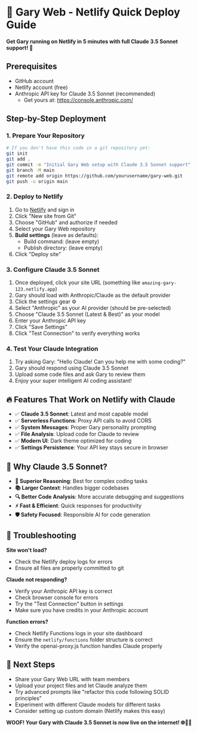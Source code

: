 # 🚀 Gary Web - Netlify Quick Deploy Guide

**Get Gary running on Netlify in 5 minutes with full Claude 3.5 Sonnet support! 🐶**

## Prerequisites
- GitHub account
- Netlify account (free)
- Anthropic API key for Claude 3.5 Sonnet (recommended)
  - Get yours at: https://console.anthropic.com/

## Step-by-Step Deployment

### 1. Prepare Your Repository
```bash
# If you don't have this code in a git repository yet:
git init
git add .
git commit -m "Initial Gary Web setup with Claude 3.5 Sonnet support"
git branch -M main
git remote add origin https://github.com/yourusername/gary-web.git
git push -u origin main
```

### 2. Deploy to Netlify
1. Go to [Netlify](https://netlify.com) and sign in
2. Click "New site from Git"
3. Choose "GitHub" and authorize if needed
4. Select your Gary Web repository
5. **Build settings** (leave as defaults):
   - Build command: (leave empty)
   - Publish directory: (leave empty)
6. Click "Deploy site"

### 3. Configure Claude 3.5 Sonnet
1. Once deployed, click your site URL (something like `amazing-gary-123.netlify.app`)
2. Gary should load with Anthropic/Claude as the default provider
3. Click the settings gear ⚙️
4. Select "Anthropic" as your AI provider (should be pre-selected)
5. Choose "Claude 3.5 Sonnet (Latest & Best)" as your model
6. Enter your Anthropic API key
7. Click "Save Settings"
8. Click "Test Connection" to verify everything works

### 4. Test Your Claude Integration
1. Try asking Gary: "Hello Claude! Can you help me with some coding?"
2. Gary should respond using Claude 3.5 Sonnet
3. Upload some code files and ask Gary to review them
4. Enjoy your super intelligent AI coding assistant!

## 🔥 Features That Work on Netlify with Claude
- ✅ **Claude 3.5 Sonnet**: Latest and most capable model
- ✅ **Serverless Functions**: Proxy API calls to avoid CORS
- ✅ **System Messages**: Proper Gary personality prompting
- ✅ **File Analysis**: Upload code for Claude to review
- ✅ **Modern UI**: Dark theme optimized for coding
- ✅ **Settings Persistence**: Your API key stays secure in browser

## 🎯 Why Claude 3.5 Sonnet?
- **🧠 Superior Reasoning**: Best for complex coding tasks
- **📚 Larger Context**: Handles bigger codebases
- **🔍 Better Code Analysis**: More accurate debugging and suggestions
- **⚡ Fast & Efficient**: Quick responses for productivity
- **🛡️ Safety Focused**: Responsible AI for code generation

## 🐛 Troubleshooting

**Site won't load?**
- Check the Netlify deploy logs for errors
- Ensure all files are properly committed to git

**Claude not responding?**
- Verify your Anthropic API key is correct
- Check browser console for errors
- Try the "Test Connection" button in settings
- Make sure you have credits in your Anthropic account

**Function errors?**
- Check Netlify Functions logs in your site dashboard
- Ensure the `netlify/functions` folder structure is correct
- Verify the openai-proxy.js function handles Claude properly

## 🎯 Next Steps
- Share your Gary Web URL with team members
- Upload your project files and let Claude analyze them
- Try advanced prompts like "refactor this code following SOLID principles"
- Experiment with different Claude models for different tasks
- Consider setting up custom domain (Netlify makes this easy)

**WOOF! Your Gary with Claude 3.5 Sonnet is now live on the internet! 🌐🐶🧠**